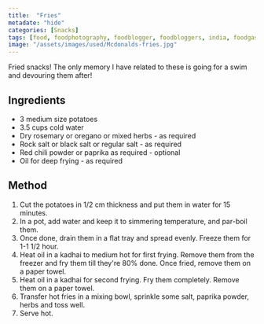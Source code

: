```yaml
---
title:  "Fries"
metadate: "hide"
categories: [Snacks]
tags: [food, foodphotography, foodblogger, foodbloggers, india, foodgasm, indianfood, love, foodcoma, foodporn,indiancooking, indianrecipe, foodlovers, indianfood, indianfoodbloggers, foodiesofinstagram, foodlove, indian, indiancouple, eatlocal, eathealthy, eatwell, desifood, trending, tasty, taste, yummyinmytummy, foodie, instafood, instafoodie, foodstagram, instagood, passionatepaprika, foodblog, easy, indian, recipe, mothersrecipe, cooking, easycooking, easyrecipe, simple, simplefood ]
image: "/assets/images/used/Mcdonalds-fries.jpg"
---
```


Fried snacks! The only memory I have related to these is going for a swim and devouring them after! 


## Ingredients

- 3 medium size potatoes 
- 3.5 cups cold water
- Dry rosemary or oregano or mixed herbs - as required
- Rock salt or black salt or regular salt - as required
- Red chili powder or paprika as required - optional
- Oil for deep frying - as required

## Method

1. Cut the potatoes in 1/2 cm thickness and put them in water for 15 minutes.
2. In a pot, add water and keep it to simmering temperature, and par-boil them.
3. Once done, drain them in a flat tray and spread evenly. Freeze them for 1-1 1/2 hour.
4. Heat oil in a kadhai to medium hot for first frying. Remove them from the freezer and fry them till they're 80% done. Once fried, remove them on a paper towel.
5. Heat oil in a kadhai for second frying. Fry them completely. Remove them on a paper towel.
6. Transfer hot fries in a mixing bowl, sprinkle some salt, paprika powder, herbs and toss well.
7. Serve hot.

